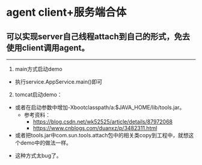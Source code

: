 # agent client+服务端合体 
## 可以实现server自己线程attach到自己的形式，免去使用client调用agent。
---
1. main方式启动demo
 + 执行service.AppService.main()即可
2. tomcat启动demo：
 + 或者在启动参数中增加-Xbootclasspath/a:$JAVA_HOME/lib/tools.jar。
   * 参考资料：
     - https://blog.csdn.net/wk52525/article/details/87972068
     - https://www.cnblogs.com/duanxz/p/3482311.html
 + 或者把tools.jar中com.sun.tools.attach包中的相关类copy到工程中，就想这个demo中的做法一样。
  * 这种方式太bug了。

